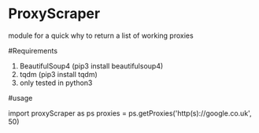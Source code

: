 # ProxyScraper
module for a quick why to return a list of working proxies

#Requirements
1. BeautifulSoup4 (pip3 install beautifulsoup4)
2. tqdm (pip3 install tqdm)
3. only tested in python3

#usage 

import proxyScraper as ps
proxies = ps.getProxies('http(s)://google.co.uk', 50)
